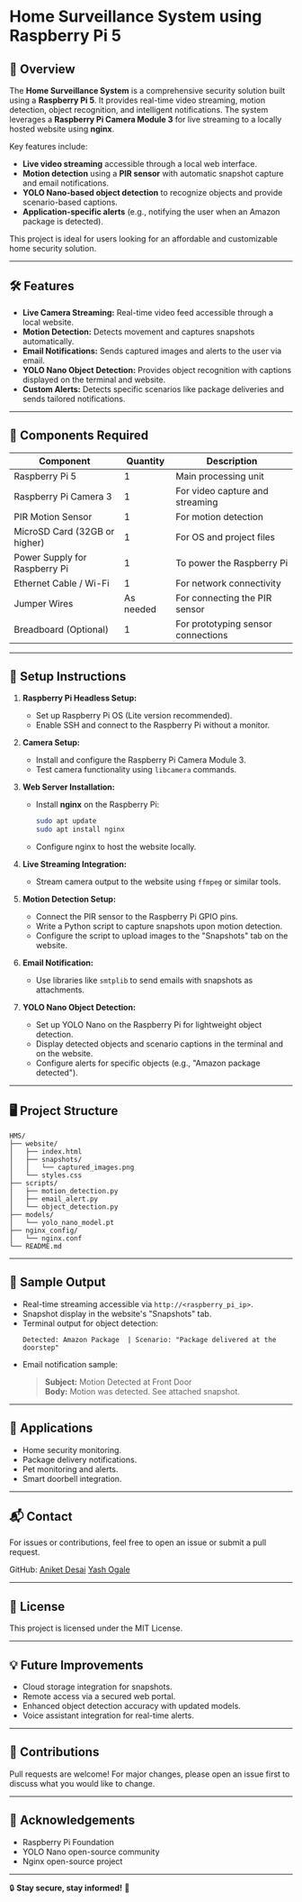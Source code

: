 # Home Surveillance System using Raspberry Pi 5

## 📖 Overview
The **Home Surveillance System** is a comprehensive security solution built using a **Raspberry Pi 5**. It provides real-time video streaming, motion detection, object recognition, and intelligent notifications. The system leverages a **Raspberry Pi Camera Module 3** for live streaming to a locally hosted website using **nginx**.

Key features include:
- **Live video streaming** accessible through a local web interface.
- **Motion detection** using a **PIR sensor** with automatic snapshot capture and email notifications.
- **YOLO Nano-based object detection** to recognize objects and provide scenario-based captions.
- **Application-specific alerts** (e.g., notifying the user when an Amazon package is detected).

This project is ideal for users looking for an affordable and customizable home security solution.

---

## 🛠️ Features
- **Live Camera Streaming:** Real-time video feed accessible through a local website.
- **Motion Detection:** Detects movement and captures snapshots automatically.
- **Email Notifications:** Sends captured images and alerts to the user via email.
- **YOLO Nano Object Detection:** Provides object recognition with captions displayed on the terminal and website.
- **Custom Alerts:** Detects specific scenarios like package deliveries and sends tailored notifications.

---

## 🧰 Components Required
| Component                  | Quantity | Description                                 |
|---------------------------|----------|---------------------------------------------|
| Raspberry Pi 5            | 1        | Main processing unit                        |
| Raspberry Pi Camera 3     | 1        | For video capture and streaming            |
| PIR Motion Sensor         | 1        | For motion detection                        |
| MicroSD Card (32GB or higher) | 1    | For OS and project files                    |
| Power Supply for Raspberry Pi | 1     | To power the Raspberry Pi                  |
| Ethernet Cable / Wi-Fi    | 1        | For network connectivity                    |
| Jumper Wires              | As needed| For connecting the PIR sensor              |
| Breadboard (Optional)     | 1        | For prototyping sensor connections         |

---

## 🚀 Setup Instructions
1. **Raspberry Pi Headless Setup:**  
   - Set up Raspberry Pi OS (Lite version recommended).
   - Enable SSH and connect to the Raspberry Pi without a monitor.

2. **Camera Setup:**  
   - Install and configure the Raspberry Pi Camera Module 3.
   - Test camera functionality using `libcamera` commands.

3. **Web Server Installation:**  
   - Install **nginx** on the Raspberry Pi:
     ```bash
     sudo apt update
     sudo apt install nginx
     ```
   - Configure nginx to host the website locally.

4. **Live Streaming Integration:**  
   - Stream camera output to the website using `ffmpeg` or similar tools.

5. **Motion Detection Setup:**  
   - Connect the PIR sensor to the Raspberry Pi GPIO pins.
   - Write a Python script to capture snapshots upon motion detection.
   - Configure the script to upload images to the "Snapshots" tab on the website.

6. **Email Notification:**  
   - Use libraries like `smtplib` to send emails with snapshots as attachments.

7. **YOLO Nano Object Detection:**  
   - Set up YOLO Nano on the Raspberry Pi for lightweight object detection.
   - Display detected objects and scenario captions in the terminal and on the website.
   - Configure alerts for specific objects (e.g., "Amazon package detected").

---

## 🖥️ Project Structure
```
HMS/
├── website/
│   ├── index.html
│   ├── snapshots/
│   │   └── captured_images.png
│   └── styles.css
├── scripts/
│   ├── motion_detection.py
│   ├── email_alert.py
│   └── object_detection.py
├── models/
│   └── yolo_nano_model.pt
├── nginx_config/
│   └── nginx.conf
└── README.md
```

---

## 📸 Sample Output
- Real-time streaming accessible via `http://<raspberry_pi_ip>`.
- Snapshot display in the website's "Snapshots" tab.
- Terminal output for object detection:
  ```
  Detected: Amazon Package  | Scenario: "Package delivered at the doorstep"
  ```
- Email notification sample:
  > **Subject:** Motion Detected at Front Door  
  > **Body:** Motion was detected. See attached snapshot.

---

## 🧪 Applications
- Home security monitoring.
- Package delivery notifications.
- Pet monitoring and alerts.
- Smart doorbell integration.

---

## 📬 Contact
For issues or contributions, feel free to open an issue or submit a pull request.

GitHub: [Aniket Desai](https://github.com/RecursionReaper)
[Yash Ogale](https://github.com/yashogale30)

---

## 📝 License
This project is licensed under the MIT License.

---

## 💡 Future Improvements
- Cloud storage integration for snapshots.
- Remote access via a secured web portal.
- Enhanced object detection accuracy with updated models.
- Voice assistant integration for real-time alerts.

---

## 🙌 Contributions
Pull requests are welcome! For major changes, please open an issue first to discuss what you would like to change.

---

## 🚀 Acknowledgements
- Raspberry Pi Foundation
- YOLO Nano open-source community
- Nginx open-source project

---

🔒 **Stay secure, stay informed!** 🚀

